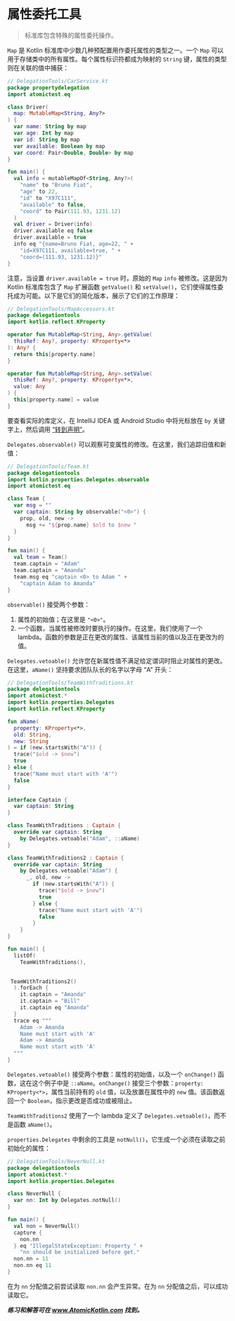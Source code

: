 # 属性委托工具

> 标准库包含特殊的属性委托操作。

`Map` 是 Kotlin 标准库中少数几种预配置用作委托属性的类型之一。一个 `Map` 可以用于存储类中的所有属性。每个属性标识符都成为映射的 `String` 键，属性的类型则在关联的值中捕获：

```kotlin
// DelegationTools/CarService.kt
package propertydelegation
import atomictest.eq

class Driver(
  map: MutableMap<String, Any?>
) {
  var name: String by map
  var age: Int by map
  var id: String by map
  var available: Boolean by map
  var coord: Pair<Double, Double> by map
}

fun main() {
  val info = mutableMapOf<String, Any?>(
    "name" to "Bruno Fiat",
    "age" to 22,
    "id" to "X97C111",
    "available" to false,
    "coord" to Pair(111.93, 1231.12)
  )
  val driver = Driver(info)
  driver.available eq false
  driver.available = true
  info eq "{name=Bruno Fiat, age=22, " +
    "id=X97C111, available=true, " +
    "coord=(111.93, 1231.12)}"
}
```

注意，当设置 `driver.available = true` 时，原始的 `Map` `info` 被修改。这是因为 Kotlin 标准库包含了 `Map` 扩展函数 `getValue()` 和 `setValue()`，它们使得属性委托成为可能。以下是它们的简化版本，展示了它们的工作原理：

```kotlin
// DelegationTools/MapAccessors.kt
package delegationtools
import kotlin.reflect.KProperty

operator fun MutableMap<String, Any>.getValue(
  thisRef: Any?, property: KProperty<*>
): Any? {
  return this[property.name]
}

operator fun MutableMap<String, Any>.setValue(
  thisRef: Any?, property: KProperty<*>,
  value: Any
) {
  this[property.name] = value
}
```

要查看实际的库定义，在 IntelliJ IDEA 或 Android Studio 中将光标放在 `by` 关键字上，然后调用 [“转到声明”](https://www.jetbrains.com/help/idea/navigating-through-the-source-code.html#go_to_declaration)。

`Delegates.observable()` 可以观察可变属性的修改。在这里，我们追踪旧值和新值：

```kotlin
// DelegationTools/Team.kt
package delegationtools
import kotlin.properties.Delegates.observable
import atomictest.eq

class Team {
  var msg = ""
  var captain: String by observable("<0>") {
    prop, old, new ->
      msg += "${prop.name} $old to $new "
  }
}

fun main() {
  val team = Team()
  team.captain = "Adam"
  team.captain = "Amanda"
  team.msg eq "captain <0> to Adam " +
    "captain Adam to Amanda"
}
```

`observable()` 接受两个参数：

1. 属性的初始值；在这里是 `"<0>"`。
2. 一个函数，当属性被修改时要执行的操作。在这里，我们使用了一个 lambda。函数的参数是正在更改的属性、该属性当前的值以及正在更改为的值。

`Delegates.vetoable()` 允许您在新属性值不满足给定谓词时阻止对属性的更改。在这里，`aName()` 坚持要求团队队长的名字以字母 “A” 开头：

```kotlin
// DelegationTools/TeamWithTraditions.kt
package delegationtools
import atomictest.*
import kotlin.properties.Delegates
import kotlin.reflect.KProperty

fun aName(
  property: KProperty<*>,
  old: String,
  new: String
) = if (new.startsWith("A")) {
  trace("$old -> $new")
  true
} else {
  trace("Name must start with 'A'")
  false
}

interface Captain {
  var captain: String
}

class TeamWithTraditions : Captain {
  override var captain: String
    by Delegates.vetoable("Adam", ::aName)
}

class TeamWithTraditions2 : Captain {
  override var captain: String
    by Delegates.vetoable("Adam") {
      _, old, new ->
        if (new.startsWith("A")) {
          trace("$old -> $new")
          true
        } else {
          trace("Name must start with 'A'")
          false
        }
    }
}

fun main() {
  listOf(
    TeamWithTraditions(),
   

 TeamWithTraditions2()
  ).forEach {
    it.captain = "Amanda"
    it.captain = "Bill"
    it.captain eq "Amanda"
  }
  trace eq """
    Adam -> Amanda
    Name must start with 'A'
    Adam -> Amanda
    Name must start with 'A'
  """
}
```

`Delegates.vetoable()` 接受两个参数：属性的初始值，以及一个 `onChange()` 函数，这在这个例子中是 `::aName`。`onChange()` 接受三个参数：`property: KProperty<*>`，属性当前持有的 `old` 值，以及放置在属性中的 `new` 值。该函数返回一个 `Boolean`，指示更改是否成功或被阻止。

`TeamWithTraditions2` 使用了一个 lambda 定义了 `Delegates.vetoable()`，而不是函数 `aName()`。

`properties.Delegates` 中剩余的工具是 `notNull()`，它生成一个必须在读取之前初始化的属性：

```kotlin
// DelegationTools/NeverNull.kt
package delegationtools
import atomictest.*
import kotlin.properties.Delegates

class NeverNull {
  var nn: Int by Delegates.notNull()
}

fun main() {
  val non = NeverNull()
  capture {
    non.nn
  } eq "IllegalStateException: Property " +
    "nn should be initialized before get."
  non.nn = 11
  non.nn eq 11
}
```

在为 `nn` 分配值之前尝试读取 `non.nn` 会产生异常。在为 `nn` 分配值之后，可以成功读取它。

***练习和解答可在 www.AtomicKotlin.com 找到。***